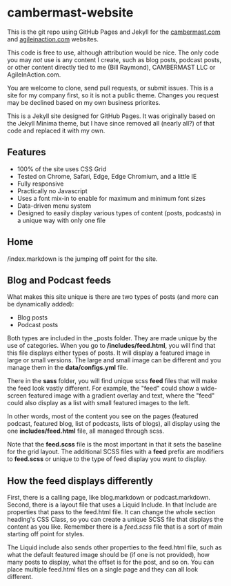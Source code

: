 # cambermast-website
This is the git repo using GitHub Pages and Jekyll for the [cambermast.com](https://cambermast.com) and [agileinaction.com](agileinaction.com) websites.

This code is free to use, although attribution would be nice. The only code you may *not* use is any content I create, such as blog posts, podcast posts, or other content directly tied to me (Bill Raymond), CAMBERMAST LLC or AgileInAction.com.

You are welcome to clone, send pull requests, or submit issues. This is a site for my company first, so it is not a public theme. Changes you request may be declined based on my own business priorites.

This is a Jekyll site designed for GitHub Pages. It was originally based on the Jekyll Minima theme, but I have since removed all (nearly all?) of that code and replaced it with my own.

## Features
* 100% of the site uses CSS Grid
* Tested on Chrome, Safari, Edge, Edge Chromium, and a little IE
* Fully responsive
* Practically no Javascript
* Uses a font mix-in to enable for maximum and minimum font sizes
* Data-driven menu system
* Designed to easily display various types of content (posts, podcasts) in a unique way with only one file


## Home
/index.markdown is the jumping off point for the site.

## Blog and Podcast feeds
What makes this site unique is there are two types of posts (and more can be dynamically added):

* Blog posts
* Podcast posts

Both types are included in the _posts folder. They are made unique by the use of categories. When you go to __/includes/feed.html__, you will find that this file displays either types of posts. It will display a featured image in large or small versions. The large and small image can be different and you manage them in the __data/configs.yml__ file.

There in the __sass__ folder, you will find unique scss __feed__ files that will make the feed look vastly different. For example, the "feed" could show a wide-screen featured image with a gradient overlay and text, where the "feed" could also display as a list with small featured images to the left.

In other words, most of the content you see on the pages (featured podcast, featured blog, list of podcasts, lists of blogs), all display using the one __includes/feed.html__ file, all managed through scss.

Note that the __feed.scss__ file is the most important in that it sets the baseline for the grid layout. The additional SCSS files with a __feed__ prefix are modifiers to __feed.scss__ or unique to the type of feed display you want to display.

## How the feed displays differently
First, there is a calling page, like blog.markdown or podcast.markdown. Second, there is a layout file that uses a Liquid Include. In that Include are properties that pass to the feed.html file. It can change the whole section heading's CSS Class, so you can create a unique SCSS file that displays the content as you like. Remember there is a _feed.scss_ file that is a sort of main starting off point for styles.

The Liquid include also sends other properties to the feed.html file, such as what the default featured image should be (if one is not provided), how many posts to display, what the offset is for the post, and so on. You can place multiple feed.html files on a single page and they can all look different.
